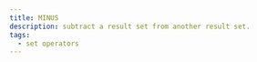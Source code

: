 ```yaml
---
title: MINUS
description: subtract a result set from another result set.
tags:
  - set operators
---
```



